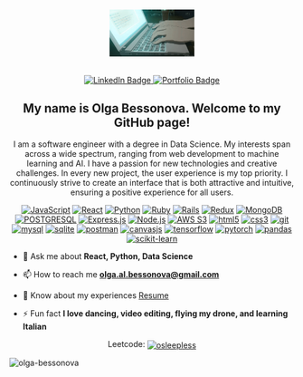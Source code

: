 <div id="header" align="center" style="margin-top: 10px;">
   <img src="assets/computer.gif" width="150" style="margin-bottom: 30px;"/>
 
  <div id="badges">
    <a href="https://www.linkedin.com/in/olgabessonova-/" target="_blank">
      <img src="https://img.shields.io/badge/LinkedIn-blue?style=for-the-badge&logo=linkedin&logoColor=white" alt="LinkedIn Badge"/>
    </a>
    <a href="https://olga-bessonova.github.io/portfolio/" target="_blank">
      <img src="https://img.shields.io/badge/portfolio-pink?style=for-the-badge&logo=Portfolio&logoColor=white" alt="Portfolio Badge"/>
    </a>
    <!-- <a target="_blank" href="https://wellfound.com/u/olgabessonova" target="_blank">
      <img src="https://img.shields.io/badge/wellfound-beige?style=for-the-badge&logo=AngelList&logoColor=black" alt="WellFound Badge"/>
    </a> -->
</div>

<!-- ### About Me -->
<h2>
My name is Olga Bessonova. Welcome to my GitHub page!

</h2>
<p style="align=center; margin-top: 10px; margin-bottom=20px;">
 I am a software engineer with a degree in Data Science. My interests span across a wide spectrum, ranging from web development to machine learning and AI. I have a passion for new technologies and creative challenges. In every new project, the user experience is my top priority. I continuously strive to create an interface that is both attractive and intuitive, ensuring a positive experience for all users.
</p>

<p align="center" margin-top="5px" margin-bottom="20px">
  <a href="https://developer.mozilla.org/en-US/docs/Web/JavaScript" target="_blank"><img src="https://img.shields.io/badge/javascript-%23323330.svg?style=for-the-badge&logo=javascript&logoColor=%23F7DF1E" alt="JavaScript" target="_blank"/></a>
  <a href="https://react.dev/" target="_blank"><img src="https://img.shields.io/badge/react-%2320232a.svg?style=for-the-badge&logo=react&logoColor=%2361DAFB" alt="React" /></a>
  <a href="https://www.python.org/" target="_blank"><img src="https://img.shields.io/badge/python-3670A0?style=for-the-badge&logo=python&logoColor=ffdd54" alt="Python" /></a>  
  <a href="https://www.ruby-lang.org/en/" target="_blank"><img src="https://img.shields.io/badge/ruby-%23CC342D.svg?style=for-the-badge&logo=ruby&logoColor=white" alt="Ruby" /></a>
  <a href="https://rubyonrails.org/" target="_blank"><img src="https://img.shields.io/badge/rails-%23CC0000.svg?style=for-the-badge&logo=ruby-on-rails&logoColor=white" alt="Rails" /></a>
  <a href="https://redux.js.org/" target="_blank"><img src="https://img.shields.io/badge/redux-%23593d88.svg?style=for-the-badge&logo=redux&logoColor=white" alt="Redux" /></a>
  <a href="https://www.mongodb.com/" target="_blank"><img src="https://img.shields.io/badge/MongoDB-%234ea94b.svg?style=for-the-badge&logo=mongodb&logoColor=white" alt="MongoDB" /></a>
  <a href="https://www.postgresql.org/" target="_blank"><img src="https://img.shields.io/badge/postgres-%23316192.svg?style=for-the-badge&logo=postgresql&logoColor=white" alt="POSTGRESQL" /></a>
  <a href="https://expressjs.com/" target="_blank"><img src="https://img.shields.io/badge/express.js-%23404d59.svg?style=for-the-badge&logo=express&logoColor=%2361DAFB" alt="Express.js" /></a>
  <a href="https://nodejs.org/en" target="_blank"><img src="https://img.shields.io/badge/node.js-6DA55F?style=for-the-badge&logo=node.js&logoColor=white" alt="Node.js" /></a>
  <a href="https://aws.amazon.com" target="_blank"><img src="https://img.shields.io/badge/AWS-%23FF9900.svg?style=for-the-badge&logo=amazon-aws&logoColor=white" alt="AWS S3" /></a>
  <a href="https://www.w3.org/html/" target="_blank"><img src="https://img.shields.io/badge/HTML-E34F26?logo=html5&logoColor=white&style=for-the-badge" alt="html5" /></a>
  <a href="https://www.w3.org/css/" target="_blank"><img src="https://img.shields.io/badge/CSS-E34F30?logo=css3&logoColor=white&style=for-the-badge" alt="css3" /></a>
  <a href="https://git-scm.com/" target="_blank"><img src="https://img.shields.io/badge/Git-3E2C00?logo=git&logoColor=white&style=for-the-badge" alt="git" /></a>
  <a href="https://www.mysql.com/" target="_blank"><img src="https://img.shields.io/badge/mysql-00758F?logo=mysql&logoColor=white&style=for-the-badge" alt="mysql" /></a>
  <a href="https://www.sqlite.org/" target="_blank"><img src="https://img.shields.io/badge/sqlite-0F80CC?logo=sqlite&logoColor=white&style=for-the-badge" alt="sqlite" /></a>
  <a href="https://www.postman.com/" target="_blank"><img src="https://img.shields.io/badge/postman-EF5825?logo=postman&logoColor=white&style=for-the-badge" alt="postman" /></a>
  <a href="https://canvasjs.com/" target="_blank"><img src="https://img.shields.io/badge/CANVASJS-2FA04F?logo=canvasjs&logoColor=white&style=for-the-badge" alt="canvasjs" /></a>
  <a href="https://www.tensorflow.org/" target="_blank"><img src="https://img.shields.io/badge/tensorflow-E34F00?logo=tensorflow&logoColor=white&style=for-the-badge" alt="tensorflow" /></a>
  <a href="https://pytorch.org/" target="_blank"><img src="https://img.shields.io/badge/Pytorch-EF5000?logo=pytorch&logoColor=white&style=for-the-badge" alt="pytorch" /></a>
  <a href="https://pandas.pydata.org/" target="_blank"><img src="https://img.shields.io/badge/pandas-110453?logo=pandas&logoColor=white&style=for-the-badge" alt="pandas" /></a>
  <a href="https://scikit-learn.org/" target="_blank"><img src="https://img.shields.io/badge/scikit-309BCE?logo=scikit-learn&logoColor=white&style=for-the-badge" alt="scikit-learn" /></a>
 
</p>

<div id="bullets" align="left">
<!-- - 👨‍💻 [Portfolio Site](https://olga-bessonova.github.io/portfolio/) -->

- 💬 Ask me about **React, Python, Data Science**

- 📫 How to reach me **olga.al.bessonova@gmail.com**

- 📄 Know about my experiences [Resume](https://olgabessonova.com/assets/CV_Olga_Bessonova.pdf)
<!-- {:target="_blank"} -->

- ⚡ Fun fact **I love dancing, video editing, flying my drone, and learning Italian**
</div>

<!-- <h3 align="left">Languages and Tools:</h3>
<p align="left"> 

[![My Skills](https://skillicons.dev/icons?i=js,react,redux,python,pytorch,nodejs,mongodb,ruby,rails,git,html,css,aws,express,mysql,sqlite,postman,tensorflow)](https://skillicons.dev)
<a href="https://scikit-learn.org/" target="_blank" rel="noreferrer"> <img src="https://upload.wikimedia.org/wikipedia/commons/0/05/Scikit_learn_logo_small.svg" alt="scikit_learn" width="40" height="40"/> </a> 

<a href="https://pandas.pydata.org/" target="_blank" rel="noreferrer"> <img src="https://raw.githubusercontent.com/devicons/devicon/2ae2a900d2f041da66e950e4d48052658d850630/icons/pandas/pandas-original.svg" alt="pandas" width="40" height="40"/> </a> 
<a href="https://www.postgresql.org" target="_blank" rel="noreferrer"> <img src="https://raw.githubusercontent.com/devicons/devicon/master/icons/postgresql/postgresql-original-wordmark.svg" alt="postgresql" width="40" height="40"/> </a> 

<a href="https://canvasjs.com" target="_blank" rel="noreferrer"> <img src="https://raw.githubusercontent.com/Hardik0307/Hardik0307/master/assets/canvasjs-charts.svg" alt="canvasjs" width="40" height="40"/> </a> 

<img src="https://github.com/devicons/devicon/blob/master/icons/javascript/javascript-plain.svg" title="JavaScript" alt="JavaScript" width="40" height="40"/>&nbsp; -->


<!-- <a href="https://aws.amazon.com" target="_blank" rel="noreferrer"> <img src="https://raw.githubusercontent.com/devicons/devicon/master/icons/amazonwebservices/amazonwebservices-original-wordmark.svg" alt="aws" width="40" height="40"/> </a> 
<a href="https://canvasjs.com" target="_blank" rel="noreferrer"> <img src="https://raw.githubusercontent.com/Hardik0307/Hardik0307/master/assets/canvasjs-charts.svg" alt="canvasjs" width="40" height="40"/> </a> 
<a href="https://www.w3schools.com/css/" target="_blank" rel="noreferrer"> <img src="https://raw.githubusercontent.com/devicons/devicon/master/icons/css3/css3-original-wordmark.svg" alt="css3" width="40" height="40"/> </a> 
<a href="https://expressjs.com" target="_blank" rel="noreferrer"> <img src="https://raw.githubusercontent.com/devicons/devicon/master/icons/express/express-original-wordmark.svg" alt="express" width="40" height="40"/> </a> 
<a href="https://git-scm.com/" target="_blank" rel="noreferrer"> <img src="https://www.vectorlogo.zone/logos/git-scm/git-scm-icon.svg" alt="git" width="40" height="40"/> </a> 
<a href="https://www.w3.org/html/" target="_blank" rel="noreferrer"> <img src="https://raw.githubusercontent.com/devicons/devicon/master/icons/html5/html5-original-wordmark.svg" alt="html5" width="40" height="40"/> </a> 
<a href="https://developer.mozilla.org/en-US/docs/Web/JavaScript" target="_blank" rel="noreferrer"> <img src="https://raw.githubusercontent.com/devicons/devicon/master/icons/javascript/javascript-original.svg" alt="javascript" width="40" height="40"/> </a> 
<a href="https://www.mongodb.com/" target="_blank" rel="noreferrer"> <img src="https://raw.githubusercontent.com/devicons/devicon/master/icons/mongodb/mongodb-original-wordmark.svg" alt="mongodb" width="40" height="40"/> </a> 
<a href="https://www.mysql.com/" target="_blank" rel="noreferrer"> <img src="https://raw.githubusercontent.com/devicons/devicon/master/icons/mysql/mysql-original-wordmark.svg" alt="mysql" width="40" height="40"/> </a> 
<a href="https://nodejs.org" target="_blank" rel="noreferrer"> <img src="https://raw.githubusercontent.com/devicons/devicon/master/icons/nodejs/nodejs-original-wordmark.svg" alt="nodejs" width="40" height="40"/> </a> 
<a href="https://pandas.pydata.org/" target="_blank" rel="noreferrer"> <img src="https://raw.githubusercontent.com/devicons/devicon/2ae2a900d2f041da66e950e4d48052658d850630/icons/pandas/pandas-original.svg" alt="pandas" width="40" height="40"/> </a> <a href="https://www.postgresql.org" target="_blank" rel="noreferrer"> <img src="https://raw.githubusercontent.com/devicons/devicon/master/icons/postgresql/postgresql-original-wordmark.svg" alt="postgresql" width="40" height="40"/> </a> <a href="https://postman.com" target="_blank" rel="noreferrer"> <img src="https://www.vectorlogo.zone/logos/getpostman/getpostman-icon.svg" alt="postman" width="40" height="40"/> </a> 
<a href="https://www.python.org" target="_blank" rel="noreferrer"> <img src="https://raw.githubusercontent.com/devicons/devicon/master/icons/python/python-original.svg" alt="python" width="40" height="40"/> </a> 
<a href="https://pytorch.org/" target="_blank" rel="noreferrer"> <img src="https://www.vectorlogo.zone/logos/pytorch/pytorch-icon.svg" alt="pytorch" width="40" height="40"/> </a> 
<a href="https://rubyonrails.org" target="_blank" rel="noreferrer"> <img src="https://raw.githubusercontent.com/devicons/devicon/master/icons/rails/rails-original-wordmark.svg" alt="rails" width="40" height="40"/> </a> 
<a href="https://reactjs.org/" target="_blank" rel="noreferrer"> <img src="https://raw.githubusercontent.com/devicons/devicon/master/icons/react/react-original-wordmark.svg" alt="react" width="40" height="40"/> </a> 
<a href="https://redux.js.org" target="_blank" rel="noreferrer"> <img src="https://raw.githubusercontent.com/devicons/devicon/master/icons/redux/redux-original.svg" alt="redux" width="40" height="40"/> </a> <a href="https://www.ruby-lang.org/en/" target="_blank" rel="noreferrer"> <img src="https://raw.githubusercontent.com/devicons/devicon/master/icons/ruby/ruby-original.svg" alt="ruby" width="40" height="40"/> </a> 
<a href="https://scikit-learn.org/" target="_blank" rel="noreferrer"> <img src="https://upload.wikimedia.org/wikipedia/commons/0/05/Scikit_learn_logo_small.svg" alt="scikit_learn" width="40" height="40"/> </a> 
<a href="https://www.tensorflow.org" target="_blank" rel="noreferrer"> <img src="https://www.vectorlogo.zone/logos/tensorflow/tensorflow-icon.svg" alt="tensorflow" width="40" height="40"/> </a> -->
</p> 

<span align="left">Leetcode:
<a href="https://www.leetcode.com/osleepless" target="_blank"><img align="center" src="https://raw.githubusercontent.com/rahuldkjain/github-profile-readme-generator/master/src/images/icons/Social/leet-code.svg" alt="osleepless" height="30" width="40" /></a>
</span>

<p><img align="left" src="https://github-readme-stats.vercel.app/api/top-langs?username=olga-bessonova&show_icons=true&locale=en&layout=compact" alt="olga-bessonova" /></p>

<!-- <p>&nbsp;<img align="center" src="https://github-readme-stats.vercel.app/api?username=olga-bessonova&show_icons=true&locale=en" alt="olga-bessonova" /></p>

<p><img align="center" src="https://github-readme-streak-stats.herokuapp.com/?user=olga-bessonova&" alt="olga-bessonova" /></p> -->
